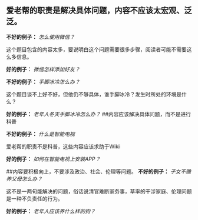 
<!--
create time: 2015-10-18 17:55:10
Author: <TODO: 请写上你的名字>

This file is created by Marboo<http://marboo.io> template file $MARBOO_HOME/.media/starts/default.md
本文件由 Marboo<http://marboo.io> 模板文件 $MARBOO_HOME/.media/starts/default.md 创建
-->

## 爱老帮的职责是解决具体问题，内容不应该太宏观、泛泛。

**不好的例子：**
*怎么使用微信？*

这个题目包含的内容太多，要说明白这个问题需要很多步骤，阅读者可能不需要这么多信息。 

**好的例子：**
*微信怎样添加好友？*

**不好的例子：**
*手脚冰冷怎么办？*

这个题目谈不上好不好，但他仍不够具体，谁手脚冰冷？发生时所处的环境是什么？

**好的例子：**
*老年人冬天手脚冰冷怎么办？*
##内容应该解决具体问题，而不是进行科普

**不好的例子：**
*什么是智能电视*

爱老帮的职责不是科普，这些内容应该求助于Wiki

**好的例子：**
*如何在智能电视上安装APP？*

##内容要积极向上，不要涉及政治、社会、伦理等问题。
**不好的例子：**
*子女不赡养父母怎么办？*

这不是一两句能解决的问题，俗话说清官难断家务事，草率的干涉家庭、伦理问题是一种不负责任的行为。

**好的例子：**
*老年人应该养什么样的狗？*